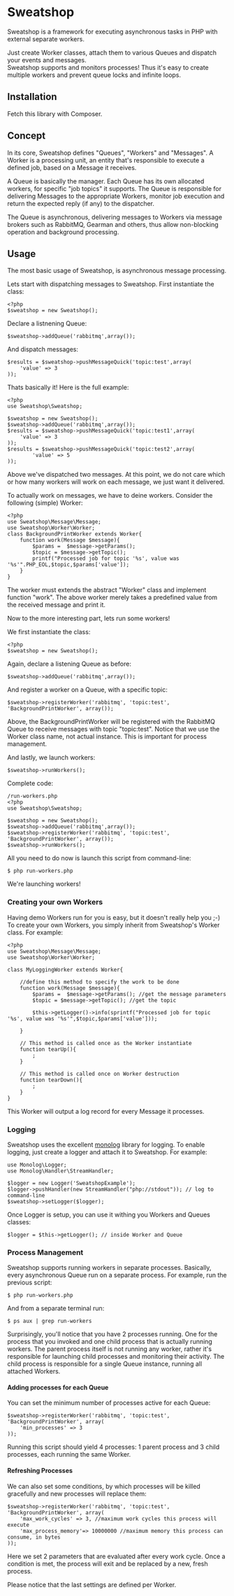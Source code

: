 # Sweatshop

Sweatshop is a framework for executing asynchronous tasks in PHP with external separate workers.

Just create Worker classes, attach them to various Queues and dispatch your events and messages.   
Sweatshop supports and monitors processes! Thus it's easy to create multiple workers and prevent queue locks and infinite loops.

## Installation

Fetch this library with Composer.

## Concept 
In its core, Sweatshop defines "Queues", "Workers" and "Messages". A Worker is a processing unit, an entity that's responsible to execute a defined job, based on a Message it receives. 

A Queue is basically the manager. Each Queue has its own allocated workers, for specific "job topics" it supports. The Queue is responsible for delivering Messages to the appropriate Workers, monitor job execution and return the expected reply (if any) to the dispatcher.

The Queue is asynchronous, delivering messages to Workers via message brokers such as RabbitMQ, Gearman and others, thus allow non-blocking operation and background processing.

## Usage

The most basic usage of Sweatshop, is asynchronous message processing.

Lets start with dispatching messages to Sweatshop.
First instantiate the class:
    
    <?php
    $sweatshop = new Sweatshop();

Declare a listnening Queue:

    $sweatshop->addQueue('rabbitmq',array());

And dispatch messages:

    $results = $sweatshop->pushMessageQuick('topic:test',array(
        'value' => 3		
    ));
    
Thats basically it!
Here is the full example:

    <?php
    use Sweatshop\Sweatshop;
        
    $sweatshop = new Sweatshop();    
    $sweatshop->addQueue('rabbitmq',array());
    $results = $sweatshop->pushMessageQuick('topic:test1',array(
        'value' => 3		
    ));
    $results = $sweatshop->pushMessageQuick('topic:test2',array(
    		'value' => 5
    ));
    
Above we've dispatched two messages. At this point, we do not care which or how many workers will work on each message, we just want it delivered.

To actually work on messages, we have to deine workers. 
Consider the following (simple) Worker:

    <?php
    use Sweatshop\Message\Message;
    use Sweatshop\Worker\Worker;
    class BackgroundPrintWorker extends Worker{
        function work(Message $message){
            $params =  $message->getParams();
            $topic = $message->getTopic();
            printf("Processed job for topic '%s', value was '%s'".PHP_EOL,$topic,$params['value']);
        }
	}

The worker must extends the abstract "Worker" class and implement function "work".
The above worker merely takes a predefined value from the received message and print it.

Now to the more interesting part, lets run some workers!

We first instantiate the class:
    
    <?php
    $sweatshop = new Sweatshop();

Again, declare a listening Queue as before:

    $sweatshop->addQueue('rabbitmq',array());
    
And register a worker on a Queue, with a specific topic:

    $sweatshop->registerWorker('rabbitmq', 'topic:test', 'BackgroundPrintWorker', array());
    
Above, the BackgroundPrintWorker will be registered with the RabbitMQ Queue to receive messages with topic "topic:test".
Notice that we use the Worker class name, not actual instance. This is important for process management.

And lastly, we launch workers:
    
    $sweatshop->runWorkers();
    
Complete code:

    /run-workers.php
    <?php
    use Sweatshop\Sweatshop;
    
    $sweatshop = new Sweatshop();
    $sweatshop->addQueue('rabbitmq',array());
    $sweatshop->registerWorker('rabbitmq', 'topic:test', 'BackgroundPrintWorker', array());
    $sweatshop->runWorkers();
    

All you need to do now is launch this script from command-line:

    $ php run-workers.php

We're launching workers!

### Creating your own Workers
Having demo Workers run for you is easy, but it doesn't really help you ;-)
To create your own Workers, you simply inherit from Sweatshop's Worker class. For example:

    <?php
    use Sweatshop\Message\Message;
    use Sweatshop\Worker\Worker;
    
    class MyLoggingWorker extends Worker{
        
        //define this method to specify the work to be done
    	function work(Message $message){
    		$params =  $message->getParams(); //get the message parameters
    		$topic = $message->getTopic(); //get the topic
    		
    		$this->getLogger()->info(sprintf("Processed job for topic '%s', value was '%s'",$topic,$params['value']));
    		
    	}
        
        // This method is called once as the Worker instantiate
        function tearUp(){
            ;
        }
        
        // This method is called once on Worker destruction
        function tearDown(){
            ;
        }
    }
This Worker will output a log record for every Message it processes.

### Logging
Sweatshop uses the excellent [monolog](https://github.com/Seldaek/monolog) library for logging.
To enable logging, just create a logger and attach it to Sweatshop. 
For example:


    use Monolog\Logger;
    use Monolog\Handler\StreamHandler;
    
    $logger = new Logger('SweatshopExample');
    $logger->pushHandler(new StreamHandler("php://stdout")); // log to command-line 
    $sweatshop->setLogger($logger);

Once Logger is setup, you can use it withing you Workers and Queues classes:

    $logger = $this->getLogger(); // inside Worker and Queue


### Process Management
Sweatshop supports running workers in separate processes. 
Basically, every asynchronous Queue run on a separate process. For example, run the previous script:
    
    $ php run-workers.php

And from a separate terminal run:
    
    $ ps aux | grep run-workers
    
Surprisingly, you'll notice that you have 2 processes running. One for the process that you invoked and one child process that is actually running workers. 
The parent process itself is not running any worker, rather it's responsible for launching child processes and monitoring their activity.
The child process is responsible for a single Queue instance, running all attached Workers.


#### Adding processes for each Queue
You can set the minimum number of processes active for each Queue:

    $sweatshop->registerWorker('rabbitmq', 'topic:test', 'BackgroundPrintWorker', array(
        'min_processes' => 3
    ));
    

Running this script should yield 4 processes: 1 parent process and 3 child processes, each running the same Worker.

#### Refreshing Processes
We can also set some conditions, by which processes will be killed gracefully and new processes will replace them:

    $sweatshop->registerWorker('rabbitmq', 'topic:test', 'BackgroundPrintWorker', array(
        'max_work_cycles' => 3, //maximum work cycles this process will execute
        'max_process_memory'=> 10000000 //maximum memory this process can consume, in bytes
    ));

Here we set 2 parameters that are evaluated after every work cycle.
Once a condition is met, the process will exit and be replaced by a new, fresh process.

Please notice that the last settings are defined per Worker.



